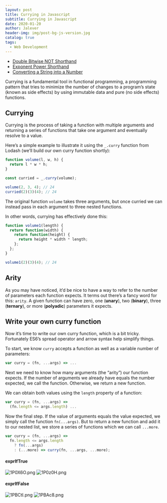 ```yaml
---
layout: post
title: Currying in Javascript
subtitle: Currying in Javascript
date: 2020-01-20
author: Jalever
header-img: img/post-bg-js-version.jpg
catalog: true
tags:
  - Web Development
---
```


- [Double Bitwise NOT Shorthand](#double-bitwise-not-shorthand)
- [Exponent Power Shorthand](#exponent-power-shorthand)
- [Converting a String into a Number](#converting-a-string-into-a-number)

Currying is a fundamental tool in functional programming, a programming pattern that tries to minimize the number of changes to a program’s state (known as side effects) by using immutable data and pure (no side effects) functions.

## Currying

Currying is the process of taking a function with multiple arguments and returning a series of functions that take one argument and eventually resolve to a value.

Here’s a simple example to illustrate it using the `_.curry` function from Lodash (we’ll build our own curry function shortly):

```js
function volume(l, w, h) {
  return l * w * h;
}

const curried = _.curry(volume);

volume(2, 3, 4); // 24
curried(2)(3)(4); // 24
```

The original function `volume` takes three arguments, but once curried we can instead pass in each argument to three nested functions.

In other words, currying has effectively done this:

```js
function volume1(length) {
  return function(width) {
    return function(height) {
      return height * width * length;
    };
  };
}

volume1(2)(3)(4); // 24
```

## Arity

As you may have noticed, it’d be nice to have a way to refer to the number of parameters each function expects. It terms out there’s a fancy word for this: `arity`. A given function can have zero, one (<strong>unary</strong>), two (<strong>binary</strong>), three (<strong>ternary</strong>), or more (<strong>polyadic</strong>) parameters it expects.

## Write your own curry function

Now it’s time to write our own curry function, which is a bit tricky. Fortunately ES6’s spread operator and arrow syntax help simplify things.

To start, we know `curry` accepts a function as well as a variable number of parameters:

```js
var curry = (fn, ...args) => ...
```

Next we need to know how many arguments (the “arity”) our function expects. If the number of arguments we already have equals the number expected, we call the function. Otherwise, we return a new function.

We can obtain both values using the `length` property of a function:

```js
var curry = (fn, ...args) =>
  (fn.length <= args.length) ...
```

Now the final step. If the value of arguments equals the value expected, we simply call the function `fn(...args)`. But to return a new function and add it to our nested list, we store a series of functions which we can call `...more`.

```js
var curry = (fn, ...args) =>
  fn.length <= args.length
    ? fn(...args)
    : (...more) => curry(fn, ...args, ...more);
```

#### exprIfTrue
![1P0X6O.png](https://s2.ax1x.com/2020/01/20/1P0X6O.png)
![1P0z0H.png](https://s2.ax1x.com/2020/01/20/1P0z0H.png)

#### exprIfFalse
![1PBCtI.png](https://s2.ax1x.com/2020/01/20/1PBCtI.png)
![1PBAc8.png](https://s2.ax1x.com/2020/01/20/1PBAc8.png)